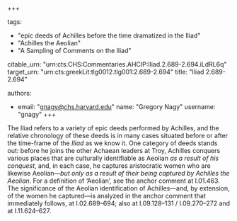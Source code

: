 +++

tags:
- "epic deeds of Achilles before the time dramatized in the Iliad"
- "Achilles the Aeolian"
- "A Sampling of Comments on the Iliad"

citable_urn: "urn:cts:CHS:Commentaries.AHCIP:Iliad.2.689-2.694.iLdRL6q"
target_urn: "urn:cts:greekLit:tlg0012.tlg001:2.689-2.694"
title: "Iliad 2.689-2.694"

authors:
- email: "gnagy@chs.harvard.edu"
  name: "Gregory Nagy"
  username: "gnagy"
+++

<p>The Iliad refers to a variety of epic deeds performed by Achilles, and the relative chronology of these deeds is in many cases situated before or after the time-frame of the <em>Iliad</em> as we know it. One category of deeds stands out: before he joins the other Achaean leaders at Troy, Achilles conquers various places that are culturally identifiable as Aeolian <em>as a result of his conquest</em>, and, in each case, he captures aristocratic women who are likewise Aeolian—<em>but only as a result of their being captured by Achilles the Aeolian</em>. For a definition of ‘Aeolian’, see the anchor comment at I.01.463. The significance of the Aeolian identification of Achilles—and, by extension, of the women he captured—is analyzed in the anchor comment that immediately follows, at I.02.689–694; also at I.09.128–131 / I.09.270–272 and at I.11.624–627.  </p>